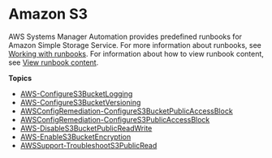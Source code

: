 # Amazon S3<a name="automation-ref-s3"></a>

AWS Systems Manager Automation provides predefined runbooks for Amazon Simple Storage Service\. For more information about runbooks, see [Working with runbooks](automation-documents.md)\. For information about how to view runbook content, see [View runbook content](automation-documents-reference.md#view-automation-json)\.

**Topics**
+ [AWS\-ConfigureS3BucketLogging](automation-aws-configures3bucketlogging.md)
+ [AWS\-ConfigureS3BucketVersioning](automation-aws-configures3bucketversioning.md)
+ [AWSConfigRemediation\-ConfigureS3BucketPublicAccessBlock](automation-aws-block-public-s3-bucket.md)
+ [AWSConfigRemediation\-ConfigureS3PublicAccessBlock](automation-aws-block-public-s3.md)
+ [AWS\-DisableS3BucketPublicReadWrite](automation-aws-disables3bucketpublicreadwrite.md)
+ [AWS\-EnableS3BucketEncryption](automation-aws-enableS3bucketencryption.md)
+ [AWSSupport\-TroubleshootS3PublicRead](automation-awssupport-troubleshoots3publicread.md)